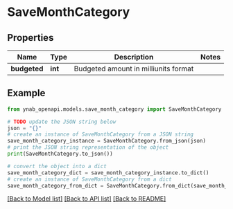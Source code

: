# SaveMonthCategory


## Properties

Name | Type | Description | Notes
------------ | ------------- | ------------- | -------------
**budgeted** | **int** | Budgeted amount in milliunits format | 

## Example

```python
from ynab_openapi.models.save_month_category import SaveMonthCategory

# TODO update the JSON string below
json = "{}"
# create an instance of SaveMonthCategory from a JSON string
save_month_category_instance = SaveMonthCategory.from_json(json)
# print the JSON string representation of the object
print(SaveMonthCategory.to_json())

# convert the object into a dict
save_month_category_dict = save_month_category_instance.to_dict()
# create an instance of SaveMonthCategory from a dict
save_month_category_from_dict = SaveMonthCategory.from_dict(save_month_category_dict)
```
[[Back to Model list]](../README.md#documentation-for-models) [[Back to API list]](../README.md#documentation-for-api-endpoints) [[Back to README]](../README.md)


